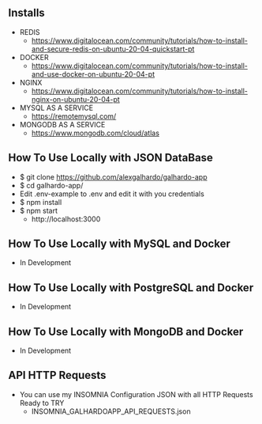 ## Installs
- REDIS
   - https://www.digitalocean.com/community/tutorials/how-to-install-and-secure-redis-on-ubuntu-20-04-quickstart-pt
- DOCKER
   - https://www.digitalocean.com/community/tutorials/how-to-install-and-use-docker-on-ubuntu-20-04-pt
- NGINX
   - https://www.digitalocean.com/community/tutorials/how-to-install-nginx-on-ubuntu-20-04-pt
- MYSQL AS A SERVICE
   - https://remotemysql.com/
- MONGODB AS A SERVICE 
   - https://www.mongodb.com/cloud/atlas


## How To Use Locally with JSON DataBase
- $ git clone https://github.com/alexgalhardo/galhardo-app
- $ cd galhardo-app/
- Edit .env-example to .env and edit it with you credentials
- $ npm install
- $ npm start
   - http://localhost:3000

## How To Use Locally with MySQL and Docker
- In Development

## How To Use Locally with PostgreSQL and Docker
- In Development

## How To Use Locally with MongoDB and Docker
- In Development

## API HTTP Requests
- You can use my INSOMNIA Configuration JSON with all HTTP Requests Ready to TRY
   - INSOMNIA_GALHARDOAPP_API_REQUESTS.json